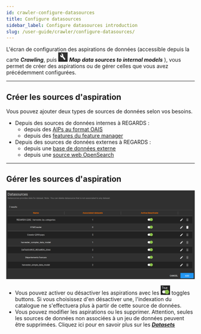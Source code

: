 ```yaml
---
id: crawler-configure-datasources
title: Configure datasources
sidebar_label: Configure datasources introduction
slug: /user-guide/crawler/configure-datasources/
---
```


L'écran de configuration des aspirations de données (accessible depuis la carte ***Crawling***, puis <img src="/images/user-documentation/regards-icons/admin/configure.png" alt="configure" height="25" width="25"/> ***Map data sources to internal models*** ), vous permet de créer des aspirations ou de gérer celles que vous avez précédemment configurées.

---

## Créer les sources d'aspiration

Vous pouvez ajouter deux types de sources de données selon vos besoins.

- Depuis des sources de données internes à REGARDS :
  - depuis des [AIPs au format OAIS](aip.md)
  - depuis des [features du feature manager](fem.md)
- Depuis des sources de données externes à REGARDS :
  - depuis une [base de données externe](database.md)
  - depuis une [source web OpenSearch](opensearch.md)

---

## Gérer les sources d'aspiration

<div align="center">
  <img src="/images/user-documentation/v1.4/5-crawler/crawler-datasources.png" alt="datasources" width="800"/> 
</div>

- Vous pouvez activer ou désactiver les aspirations avec les <img src="/images/user-documentation/regards-icons/admin/toggle-button.png" alt="toggle" height="25" width="25"/> toggles buttons. Si vous choisissez d'en désactiver une, l'indexation du catalogue ne s'effectuera plus à partir de cette source de données.
- Vous pouvez modifier les aspirations ou les supprimer. Attention, seules les sources de données non associées à un jeu de données peuvent être supprimées. Cliquez ici pour en savoir plus sur les ***[Datasets](../3-data-organization/dataset-collection.md)***

